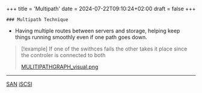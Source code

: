 +++
title = 'Multipath'
date = 2024-07-22T09:10:24+02:00
draft = false
+++

    ### Multipath Technique
- Having multiple routes between servers and storage, helping keep things running smoothly even if one path goes down.
>[!example]
>If one of the swithces fails the other takes it place 
>since the controler is connected to both 
>
>[MULITIPATHGRAPH_visual.png](/static/MULITIPATHGRAPH_visual.png)

---

[SAN](/obisdian_ntoes/notes_obsidian/ZPythonref/DjangoFramework/Network+/Data/SAN.md)  [iSCSI](/iSCSI.md)
